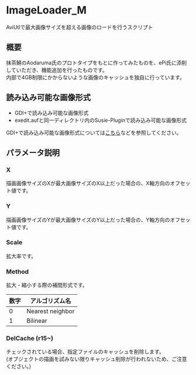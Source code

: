 # ImageLoader_M
AviUtlで最大画像サイズを超える画像のロードを行うスクリプト

## 概要
抹茶鯖のAodaruma氏のプロトタイプをもとに作ってみたものを、ePi氏に添削していただき、機能追加を行ったものです。  
内部で4GB制限にかからないような画像のキャッシュを独自に行っています。

## 読み込み可能な画像形式
+ GDI+で読み込み可能な画像形式
+ exedit.aufと同一ディレクトリ内のSusie-Pluginで読み込み可能な画像形式

GDI+で読み込み可能な画像形式については[こちら](https://docs.microsoft.com/ja-jp/windows/win32/gdiplus/-gdiplus-types-of-bitmaps-about#graphics-file-formats)などを参照してください。

## パラメータ説明
### X
描画画像サイズのXが最大画像サイズのX以上だった場合の、X軸方向のオフセット値です。
### Y
描画画像サイズのYが最大画像サイズのY以上だった場合の、Y軸方向のオフセット値です。
### Scale
拡大率です。
### Method
拡大・縮小する際の補間形式です。

|数字| アルゴリズム名 |
|----|----------------|
| 0  |Nearest neighbor|
| 1  |Bilinear        |

### DelCache (r15~)
チェックされている場合、指定ファイルのキャッシュを削除します。  
(オブジェクトの描画を試みない限りキャッシュ削除が行われないため、ご注意ください。)
